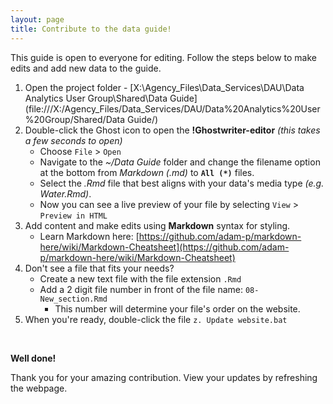 ```yaml
---
layout: page
title: Contribute to the data guide!
---
```


<p class="message">
This guide is open to everyone for editing. Follow the steps below to make edits and add new data to the guide.
 </p>
  
1. Open the project folder - [X:\\Agency_Files\\Data_Services\\DAU\\Data Analytics User Group\\Shared\\Data Guide](file:///X:/Agency_Files/Data_Services/DAU/Data%20Analytics%20User%20Group/Shared/Data Guide/)
1. Double-click the Ghost icon to open the __!Ghostwriter-editor__ _(this takes a few seconds to open)_
    - Choose `File` > `Open` 
    - Navigate to the _~/Data Guide_ folder and change the filename option at the bottom from _Markdown (.md)_ to __`All (*)`__ files.
    - Select the _.Rmd_ file that best aligns with your data's media type _(e.g. Water.Rmd)_.
    - Now you can see a live preview of your file by selecting `View` > `Preview in HTML`
1. Add content and make edits using __Markdown__ syntax for styling.
    - Learn Markdown here: [https://github.com/adam-p/markdown-here/wiki/Markdown-Cheatsheet](https://github.com/adam-p/markdown-here/wiki/Markdown-Cheatsheet)
1. Don't see a file that fits your needs? 
    - Create a new text file with the file extension `.Rmd`
    - Add a 2 digit file number in front of the file name: `08-New_section.Rmd`
        - This number will determine your file's order on the website.
1. When you're ready, double-click the file `z. Update website.bat`

<br>

__Well done!__ 

Thank you for your amazing contribution. <i class="fa fa-thumbs-o-up" aria-hidden="true"></i> View your updates by refreshing the webpage.
